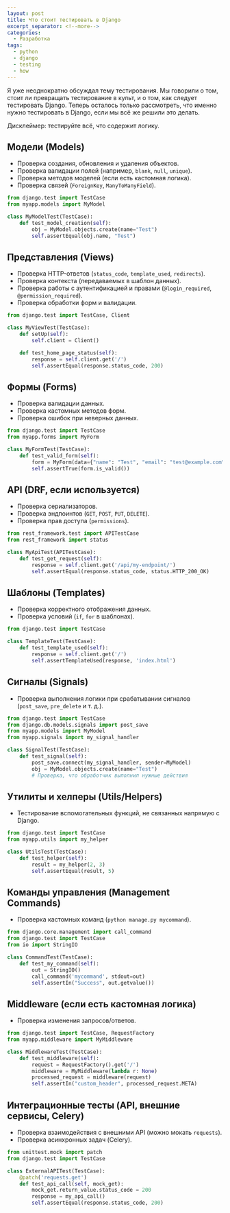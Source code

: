 ```yaml
---
layout: post
title: Что стоит тестировать в Django
excerpt_separator: <!--more-->
categories:
  - Разработка
tags:
  - python
  - django
  - testing
  - how
---
```


Я уже неоднократно обсуждал тему тестирования. Мы говорили о том, стоит ли превращать тестирование в культ, и о том, как следует тестировать Django. Теперь осталось только рассмотреть, что именно нужно тестировать в Django, если мы всё же решили это делать.

<!--more-->

Дисклеймер: тестируйте всё, что содержит логику.

## Модели (Models)
- Проверка создания, обновления и удаления объектов.  
- Проверка валидации полей (например, `blank`, `null`, `unique`).
- Проверка методов моделей (если есть кастомная логика).
- Проверка связей (`ForeignKey`, `ManyToManyField`).

```py
from django.test import TestCase
from myapp.models import MyModel

class MyModelTest(TestCase):
    def test_model_creation(self):
        obj = MyModel.objects.create(name="Test")
        self.assertEqual(obj.name, "Test")
```

## Представления (Views)
- Проверка HTTP-ответов (`status_code`, `template_used`, `redirects`).
- Проверка контекста (передаваемых в шаблон данных).
- Проверка работы с аутентификацией и правами (`@login_required`, `@permission_required`).
- Проверка обработки форм и валидации.

```py
from django.test import TestCase, Client

class MyViewTest(TestCase):
    def setUp(self):
        self.client = Client()

    def test_home_page_status(self):
        response = self.client.get('/')
        self.assertEqual(response.status_code, 200)
```

## Формы (Forms)
- Проверка валидации данных.
- Проверка кастомных методов форм.
- Проверка ошибок при неверных данных.

```py
from django.test import TestCase
from myapp.forms import MyForm

class MyFormTest(TestCase):
    def test_valid_form(self):
        form = MyForm(data={"name": "Test", "email": "test@example.com"})
        self.assertTrue(form.is_valid())
```

## API (DRF, если используется)
- Проверка сериализаторов.
- Проверка эндпоинтов (`GET`, `POST`, `PUT`, `DELETE`).
- Проверка прав доступа (`permissions`).

```py
from rest_framework.test import APITestCase
from rest_framework import status

class MyApiTest(APITestCase):
    def test_get_request(self):
        response = self.client.get('/api/my-endpoint/')
        self.assertEqual(response.status_code, status.HTTP_200_OK)
```

## Шаблоны (Templates)
- Проверка корректного отображения данных.
- Проверка условий (`if`, `for` в шаблонах).

```py
from django.test import TestCase

class TemplateTest(TestCase):
    def test_template_used(self):
        response = self.client.get('/')
        self.assertTemplateUsed(response, 'index.html')
```

## Сигналы (Signals)
- Проверка выполнения логики при срабатывании сигналов (`post_save`, `pre_delete` и т. д.).

```py
from django.test import TestCase
from django.db.models.signals import post_save
from myapp.models import MyModel
from myapp.signals import my_signal_handler

class SignalTest(TestCase):
    def test_signal(self):
        post_save.connect(my_signal_handler, sender=MyModel)
        obj = MyModel.objects.create(name="Test")
        # Проверка, что обработчик выполнил нужные действия
```

## Утилиты и хелперы (Utils/Helpers)
- Тестирование вспомогательных функций, не связанных напрямую с Django.

```py
from django.test import TestCase
from myapp.utils import my_helper

class UtilsTest(TestCase):
    def test_helper(self):
        result = my_helper(2, 3)
        self.assertEqual(result, 5)
```

## Команды управления (Management Commands)
- Проверка кастомных команд (`python manage.py mycommand`).

```py
from django.core.management import call_command
from django.test import TestCase
from io import StringIO

class CommandTest(TestCase):
    def test_my_command(self):
        out = StringIO()
        call_command('mycommand', stdout=out)
        self.assertIn("Success", out.getvalue())
```

## Middleware (если есть кастомная логика)
- Проверка изменения запросов/ответов.

```py
from django.test import TestCase, RequestFactory
from myapp.middleware import MyMiddleware

class MiddlewareTest(TestCase):
    def test_middleware(self):
        request = RequestFactory().get('/')
        middleware = MyMiddleware(lambda r: None)
        processed_request = middleware(request)
        self.assertIn("custom_header", processed_request.META)
```

## Интеграционные тесты (API, внешние сервисы, Celery)
- Проверка взаимодействия с внешними API (можно мокать `requests`).
- Проверка асинхронных задач (Celery).

```py
from unittest.mock import patch
from django.test import TestCase

class ExternalAPITest(TestCase):
    @patch('requests.get')
    def test_api_call(self, mock_get):
        mock_get.return_value.status_code = 200
        response = my_api_call()
        self.assertEqual(response.status_code, 200)
```